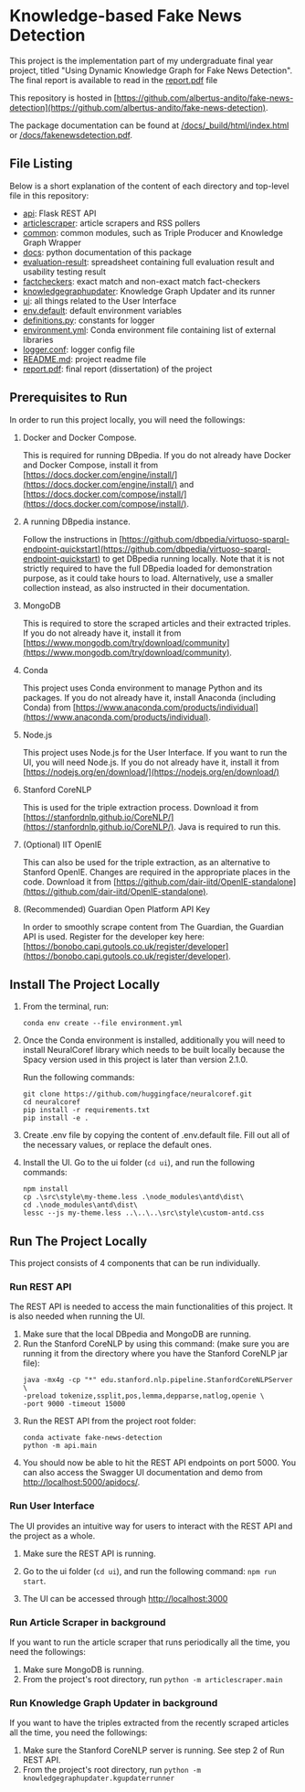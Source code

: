 # Knowledge-based Fake News Detection

This project is the implementation part of my undergraduate final year project, titled "Using Dynamic Knowledge Graph
for Fake News Detection". The final report is available to read in the [report.pdf](./report.pdf) file

This repository is hosted in [https://github.com/albertus-andito/fake-news-detection](https://github.com/albertus-andito/fake-news-detection).

The package documentation can be found at [/docs/_build/html/index.html](./index.html) or [/docs/fakenewsdetection.pdf](../../fakenewsdetection.pdf).

## File Listing
Below is a short explanation of the content of each directory and top-level file in this repository:
- [api](../../../api): Flask REST API
- [articlescraper](../../../articlescraper): article scrapers and RSS pollers
- [common](../../../common): common modules, such as Triple Producer and Knowledge Graph Wrapper
- [docs](../../../docs): python documentation of this package
- [evaluation-result](../../../evaluation-result): spreadsheet containing full evaluation result and usability testing result
- [factcheckers](../../../factcheckers): exact match and non-exact match fact-checkers
- [knowledgegraphupdater](../../../knowledgegraphupdater): Knowledge Graph Updater and its runner
- [ui](../../../ui): all things related to the User Interface
- [env.default](../../../env.default): default environment variables
- [definitions.py](../../../definitions.py): constants for logger
- [environment.yml](../../../environment.yml): Conda environment file containing list of external libraries
- [logger.conf](../../../logger.conf): logger config file
- [README.md](../../../README.md): project readme file
- [report.pdf](../../../report.pdf): final report (dissertation) of the project


## Prerequisites to Run
In order to run this project locally, you will need the followings:

1. Docker and Docker Compose.

    This is required for running DBpedia. If you do not already have Docker and Docker Compose, install it from 
   [https://docs.docker.com/engine/install/](https://docs.docker.com/engine/install/) and 
   [https://docs.docker.com/compose/install/](https://docs.docker.com/compose/install/).
   
2. A running DBpedia instance.

    Follow the instructions in [https://github.com/dbpedia/virtuoso-sparql-endpoint-quickstart](https://github.com/dbpedia/virtuoso-sparql-endpoint-quickstart) 
   to get DBpedia running locally. Note that it is not strictly required to have the full DBpedia loaded for 
   demonstration purpose, as it could take hours to load. Alternatively, use a smaller collection instead, as also 
   instructed in their documentation.

3. MongoDB

    This is required to store the scraped articles and their extracted triples. If you do not already have it, install 
   it from [https://www.mongodb.com/try/download/community](https://www.mongodb.com/try/download/community).
   
4. Conda 
   
    This project uses Conda environment to manage Python and its packages. If you do not already have it, install
   Anaconda (including Conda) from [https://www.anaconda.com/products/individual](https://www.anaconda.com/products/individual).
   
5. Node.js

    This project uses Node.js for the User Interface. If you want to run the UI, you will need Node.js. If you do not
   already have it, install it from [https://nodejs.org/en/download/](https://nodejs.org/en/download/)
   
6. Stanford CoreNLP

    This is used for the triple extraction process. Download it from [https://stanfordnlp.github.io/CoreNLP/](https://stanfordnlp.github.io/CoreNLP/). 
   Java is required to run this.
   
7. (Optional) IIT OpenIE

    This can also be used for the triple extraction, as an alternative to Stanford OpenIE. Changes are required in the
   appropriate places in the code. Download it from 
   [https://github.com/dair-iitd/OpenIE-standalone](https://github.com/dair-iitd/OpenIE-standalone).
   
8. (Recommended) Guardian Open Platform API Key

    In order to smoothly scrape content from The Guardian, the Guardian API is used. Register for the developer key
   here: [https://bonobo.capi.gutools.co.uk/register/developer](https://bonobo.capi.gutools.co.uk/register/developer).

## Install The Project Locally

1. From the terminal, run:
   ```
   conda env create --file environment.yml
   ```

2. Once the Conda environment is installed, additionally you will need to install NeuralCoref library which needs to be
built locally because the Spacy version used in this project is later than version 2.1.0.
   
    Run the following commands:
   ```
   git clone https://github.com/huggingface/neuralcoref.git
   cd neuralcoref
   pip install -r requirements.txt
   pip install -e .
   ```
3. Create .env file by copying the content of .env.default file. Fill out all of the necessary values, or replace the 
   default ones.
   
4. Install the UI.
   Go to the ui folder (`cd ui`), and run the following commands: 
   ```
   npm install
   cp .\src\style\my-theme.less .\node_modules\antd\dist\
   cd .\node_modules\antd\dist\
   lessc --js my-theme.less ..\..\..\src\style\custom-antd.css
   ```

   
## Run The Project Locally

This project consists of 4 components that can be run individually.

### Run REST API
The REST API is needed to access the main functionalities of this project. It is also needed when running the UI.

1. Make sure that the local DBpedia and MongoDB are running.
2. Run the Stanford CoreNLP by using this command: (make sure you are running it from the directory where you have the
   Stanford CoreNLP jar file):
   ```
   java -mx4g -cp "*" edu.stanford.nlp.pipeline.StanfordCoreNLPServer \
   -preload tokenize,ssplit,pos,lemma,depparse,natlog,openie \
   -port 9000 -timeout 15000
   ```
3. Run the REST API from the project root folder:
   ```
   conda activate fake-news-detection
   python -m api.main
   ```
4. You should now be able to hit the REST API endpoints on port 5000.
   You can also access the Swagger UI documentation and demo from [http://localhost:5000/apidocs/](http://localhost:5000/apidocs/).
   
### Run User Interface

The UI provides an intuitive way for users to interact with the REST API and the project as a whole.

1. Make sure the REST API is running.

2. Go to the ui folder (`cd ui`), and run the following command: `npm run start`.

3. The UI can be accessed through [http://localhost:3000](http://localhost:3000)

### Run Article Scraper in background

If you want to run the article scraper that runs periodically all the time, you need the followings:

1. Make sure MongoDB is running.
2. From the project's root directory, run `python -m articlescraper.main`

### Run Knowledge Graph Updater in background

If you want to have the triples extracted from the recently scraped articles all the time, you need the followings:

1. Make sure the Stanford CoreNLP server is running. See step 2 of Run REST API.
2. From the project's root directory, run `python -m knowledgegraphupdater.kgupdaterrunner`